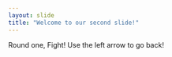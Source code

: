 ```yaml
---
layout: slide
title: "Welcome to our second slide!"
---
```

Round one, Fight!
Use the left arrow to go back!
